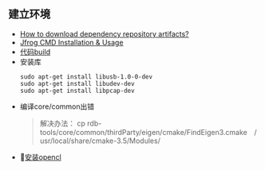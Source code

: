 ## 建立环境
* [How to download dependency repository artifacts?](https://confluence.ygomi.com:8443/pages/viewpage.action?pageId=51676609)
* [Jfrog CMD Installation & Usage](https://confluence.ygomi.com:8443/pages/viewpage.action?pageId=42537772)
* [代码build](https://confluence.ygomi.com:8443/pages/viewpage.action?title=Manual+Page+of+Localization+Refactor+May+31th+2018&spaceKey=RRT)
* 安装库
  ```
  sudo apt-get install libusb-1.0-0-dev
  sudo apt-get install libudev-dev
  sudo apt-get install libpcap-dev
  ```
* 编译core/common出错
  >解决办法：
  >cp rdb-tools/core/common/thirdParty/eigen/cmake/FindEigen3.cmake  /usr/local/share/cmake-3.5/Modules/
* [安装opencl](https://confluence.ygomi.com:8443/display/RRT/How+to+Set+Up+OpenCL+Compilation+Environment+for+FindOpenCL.cmake+in+CMake3.5)